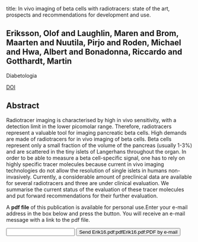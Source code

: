 title: In vivo imaging of beta cells with radiotracers: state of the art, prospects and recommendations for development and use.

## Eriksson, Olof and Laughlin, Maren and Brom, Maarten and Nuutila, Pirjo and Roden, Michael and Hwa, Albert and Bonadonna, Riccardo and Gotthardt, Martin
Diabetologia

<a href="https://doi.org/10.1007/s00125-016-3959-7">DOI</a>

## Abstract
Radiotracer imaging is characterised by high in vivo sensitivity, with a detection limit in the lower picomolar range. Therefore, radiotracers represent a valuable tool for imaging pancreatic beta cells. High demands are made of radiotracers for in vivo imaging of beta cells. Beta cells represent only a small fraction of the volume of the pancreas (usually 1-3%) and are scattered in the tiny islets of Langerhans throughout the organ. In order to be able to measure a beta cell-specific signal, one has to rely on highly specific tracer molecules because current in vivo imaging technologies do not allow the resolution of single islets in humans non-invasively. Currently, a considerable amount of preclinical data are available for several radiotracers and three are under clinical evaluation. We summarise the current status of the evaluation of these tracer molecules and put forward recommendations for their further evaluation.

A <b>pdf file</b> of this publication is available for personal use.Enter your e-mail address in the box below and press the button. You will receive an e-mail message with a link to the pdf file.
<form action="sender.php">  <input type="text" name="email">  <input type="submit" value="Send Erik16.pdf:pdfErik16.pdf:PDF by e-mail"></form>